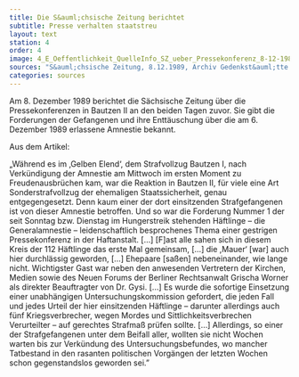 ```yaml
---
title: Die S&auml;chsische Zeitung berichtet
subtitle: Presse verhalten staatstreu
layout: text
station: 4
order: 4
image: 4_E_Oeffentlichkeit_QuelleInfo_SZ_ueber_Pressekonferenz_8-12-1989
sources: "S&auml;chsische Zeitung, 8.12.1989, Archiv Gedenkst&auml;tte Bautzen"
categories: sources
---
```

Am 8. Dezember 1989 berichtet die S&auml;chsische Zeitung &uuml;ber die Pressekonferenzen in Bautzen II an den beiden Tagen zuvor. Sie gibt die Forderungen der Gefangenen und ihre Entt&auml;uschung &uuml;ber die am 6. Dezember 1989 erlassene Amnestie bekannt. 

Aus dem Artikel:

&bdquo;W&auml;hrend es im &sbquo;Gelben Elend&lsquo;, dem Strafvollzug Bautzen I, nach Verk&uuml;ndigung der Amnestie am Mittwoch im ersten Moment zu Freudenausbr&uuml;chen kam, war die Reaktion in Bautzen II, f&uuml;r viele eine Art Sonderstrafvollzug der ehemaligen Staatssicherheit, genau entgegengesetzt. Denn kaum einer der dort einsitzenden Strafgefangenen ist von dieser Amnestie betroffen. Und so war die Forderung Nummer 1 der seit Sonntag bzw. Dienstag im Hungerstreik stehenden H&auml;ftlinge &ndash; die Generalamnestie &ndash; leidenschaftlich besprochenes Thema einer gestrigen Pressekonferenz in der Haftanstalt. [&hellip;]
[F]ast alle sahen sich in diesem Kreis der 112 H&auml;ftlinge das erste Mal gemeinsam, [&hellip;] die ,Mauer&lsquo; [war] auch hier durchl&auml;ssig geworden, [&hellip;] Ehepaare [sa&szlig;en] nebeneinander, wie lange nicht. Wichtigster Gast war neben den anwesenden Vertretern der Kirchen, Medien sowie des Neuen Forums der Berliner Rechtsanwalt Grischa Worner als direkter Beauftragter von Dr. Gysi. [&hellip;]
Es wurde die sofortige Einsetzung einer unabh&auml;ngigen Untersuchungskommission gefordert, die jeden Fall und jedes Urteil der hier einsitzenden H&auml;ftlinge &ndash; darunter allerdings auch f&uuml;nf Kriegsverbrecher, wegen Mordes und Sittlichkeitsverbrechen Verurteilter &ndash; auf gerechtes Strafma&szlig; pr&uuml;fen sollte. [&hellip;]
Allerdings, so einer der Strafgefangenen unter dem Beifall aller, wollten sie nicht Wochen warten bis zur Verk&uuml;ndung des Untersuchungsbefundes, wo mancher Tatbestand in den rasanten politischen Vorg&auml;ngen der letzten Wochen schon gegenstandslos geworden sei.&rdquo;
